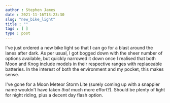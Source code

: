 ```yaml
---
author : Stephen James
date : 2021-11-16T13:23:30
slug: "new_bike_light" 
title : ""
tags : [ ]
type : post
---
```

I've just ordered a new bike light so that I can go for a blast around the lanes after dark. As per usual, I got bogged down with the sheer number of options available, but quickly narrowed it down once I realised that both Moon and Knog include models in their respective ranges with replaceable batteries. In the interest of both the environment and my pocket, this makes sense. 

I've gone for a Moon Meteor Storm Lite (surely coming up with a snappier name wouldn't have taken *that* much more effort?). Should be plenty of light for night riding, plus a decent day flash option. 